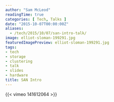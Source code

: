 ```yaml
---
author: "Sam McLeod"
readingTime: true
categories: [ Tech, Talks ]
date: "2015-10-07T00:00:00Z"
aliases:
  - /tech/2015/10/07/san-intro-talk/
image: elliot-sloman-199291.jpg
featuredImagePreview: elliot-sloman-199291.jpg
tags:
- tech
- storage
- clustering
- talk
- slides
- hardware
title: SAN Intro
---
```


{{< vimeo 141612064 >}}
